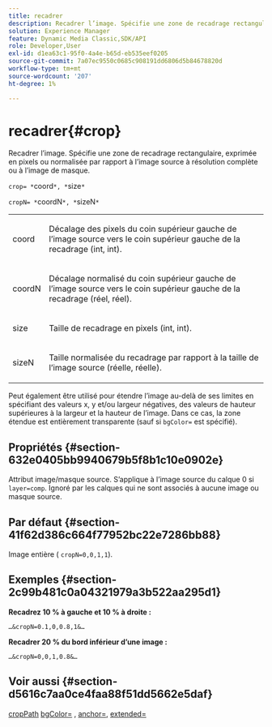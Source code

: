 ```yaml
---
title: recadrer
description: Recadrer l’image. Spécifie une zone de recadrage rectangulaire, exprimée en pixels ou normalisée par rapport à l’image source à résolution complète ou à l’image de masque.
solution: Experience Manager
feature: Dynamic Media Classic,SDK/API
role: Developer,User
exl-id: d1ea63c1-95f0-4a4e-b65d-eb535eef0205
source-git-commit: 7a07ec9550c0685c908191dd6806d5b84678820d
workflow-type: tm+mt
source-wordcount: '207'
ht-degree: 1%

---
```


# recadrer{#crop}

Recadrer l’image. Spécifie une zone de recadrage rectangulaire, exprimée en pixels ou normalisée par rapport à l’image source à résolution complète ou à l’image de masque.

`crop= *`coord`*, *`size`*`

`cropN= *`coordN`*, *`sizeN`*`

<table id="simpletable_472A9AD67AA64419B0877B0535F8B14A"> 
 <tr class="strow"> 
  <td class="stentry"> <p><span class="codeph"> <span class="varname"> coord</span></span> </p> </td> 
  <td class="stentry"> <p>Décalage des pixels du coin supérieur gauche de l’image source vers le coin supérieur gauche de la recadrage (int, int). </p></td> 
 </tr> 
 <tr class="strow"> 
  <td class="stentry"> <p><span class="codeph"> <span class="varname"> coordN</span></span> </p> </td> 
  <td class="stentry"> <p>Décalage normalisé du coin supérieur gauche de l’image source vers le coin supérieur gauche de la recadrage (réel, réel). </p></td> 
 </tr> 
 <tr class="strow"> 
  <td class="stentry"> <p><span class="codeph"> <span class="varname"> size</span></span> </p></td> 
  <td class="stentry"> <p>Taille de recadrage en pixels (int, int). </p></td> 
 </tr> 
 <tr class="strow"> 
  <td class="stentry"> <p><span class="codeph"> <span class="varname"> sizeN</span></span> </p></td> 
  <td class="stentry"> <p>Taille normalisée du recadrage par rapport à la taille de l’image source (réelle, réelle). </p></td> 
 </tr> 
</table>

Peut également être utilisé pour étendre l’image au-delà de ses limites en spécifiant des valeurs x, y et/ou largeur négatives, des valeurs de hauteur supérieures à la largeur et la hauteur de l’image. Dans ce cas, la zone étendue est entièrement transparente (sauf si `bgColor=` est spécifié).

## Propriétés {#section-632e0405bb9940679b5f8b1c10e0902e}

Attribut image/masque source. S’applique à l’image source du calque 0 si `layer=comp`. Ignoré par les calques qui ne sont associés à aucune image ou masque source.

## Par défaut {#section-41f62d386c664f77952bc22e7286bb88}

Image entière ( `cropN=0,0,1,1`).

## Exemples {#section-2c99b481c0a04321979a3b522aa295d1}

**Recadrez 10 % à gauche et 10 % à droite :**

`…&cropN=0.1,0,0.8,1&…`

**Recadrer 20 % du bord inférieur d’une image :**

`…&cropN=0,0,1,0.8&…`

## Voir aussi {#section-d5616c7aa0ce4faa88f51dd5662e5daf}

[cropPath](/help/aem-is-ir-api/is-api/http-ref/image-serving-api-ref/c-http-protocol-reference/c-command-reference/r-croppath.md) [bgColor=](../../../../../is-api/http-ref/image-serving-api-ref/c-http-protocol-reference/c-command-reference/r-bgcolor.md#reference-441371ba4ef54fe781887c5ae448f6ab) , [anchor=](../../../../../is-api/http-ref/image-serving-api-ref/c-http-protocol-reference/c-command-reference/r-anchor.md#reference-6661e548ab284b82828d8d94c8ddeb7c), [extended=](../../../../../is-api/http-ref/image-serving-api-ref/c-http-protocol-reference/c-command-reference/r-extend.md#reference-7e9156beb285459d830e2d56782a74ac)
